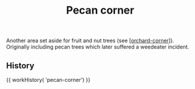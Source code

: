 ﻿---
tags: gardens, sense, landscape
title: Pecan corner
type: zone
---
Another area set aside for fruit and nut trees (see [[orchard-corner]]). Originally including pecan trees which later suffered a weedeater incident.

## History

{{ workHistory( 'pecan-corner') }}

[//begin]: # "Autogenerated link references for markdown compatibility"
[orchard-corner]: orchard-corner "The Orchard (Orchard corner)"
[//end]: # "Autogenerated link references"